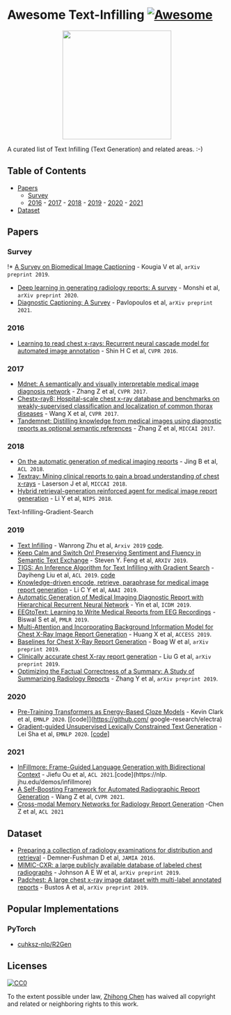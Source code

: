 # Awesome Text-Infilling [![Awesome](https://awesome.re/badge.svg)](https://awesome.re)

<p align="center">
  <img width="250" src="https://camo.githubusercontent.com/1131548cf666e1150ebd2a52f44776d539f06324/68747470733a2f2f63646e2e7261776769742e636f6d2f73696e647265736f726875732f617765736f6d652f6d61737465722f6d656469612f6c6f676f2e737667" "Awesome!">
</p>

A curated list of  Text Infilling (Text Generation) and related areas. :-)

## Table of Contents
- [Papers](#papers)
  - [Survey](#survey)
  - [2016](#2016) - [2017](#2017) - [2018](#2018) - [2019](#2019) - [2020](#2020) - [2021](#2021)
- [Dataset](#dataset)

## Papers
### Survey
!* [A Survey on Biomedical Image Captioning](https://arxiv.org/pdf/1905.13302) - Kougia V et al, `arXiv preprint 2019`.
* [Deep learning in generating radiology reports: A survey](https://www.sciencedirect.com/science/article/pii/S0933365719302635?casa_token=r5ldLjKGr9gAAAAA:f4qB7XVPFx9BAug8xI09K_Na82cg4torsrelJ89J3uBZJBl251CTGcRghkoY_kIAbz9ne8pJU3AJ) - Monshi et al, `arXiv preprint 2020`.
* [Diagnostic Captioning: A Survey](https://arxiv.org/pdf/2101.07299) - Pavlopoulos et al, `arXiv preprint 2021`.

### 2016
* [Learning to read chest x-rays: Recurrent neural cascade model for automated image annotation](http://openaccess.thecvf.com/content_cvpr_2016/papers/Shin_Learning_to_Read_CVPR_2016_paper.pdf) - Shin H C et al, `CVPR 2016`.

### 2017
* [Mdnet: A semantically and visually interpretable medical image diagnosis network](http://openaccess.thecvf.com/content_cvpr_2017/papers/Zhang_MDNet_A_Semantically_CVPR_2017_paper.pdf) - Zhang Z et al, `CVPR 2017`.
* [Chestx-ray8: Hospital-scale chest x-ray database and benchmarks on weakly-supervised classification and localization of common thorax diseases](http://openaccess.thecvf.com/content_cvpr_2017/papers/Wang_ChestX-ray8_Hospital-Scale_Chest_CVPR_2017_paper.pdf) - Wang X et al, `CVPR 2017`.
* [Tandemnet: Distilling knowledge from medical images using diagnostic reports as optional semantic references](http://openaccess.thecvf.com/content_cvpr_2017/papers/Zhang_MDNet_A_Semantically_CVPR_2017_paper.pdf) - Zhang Z et al, `MICCAI 2017`.

### 2018
* [On the automatic generation of medical imaging reports](https://arxiv.org/pdf/1711.08195) - Jing B et al, `ACL 2018`.
* [Textray: Mining clinical reports to gain a broad understanding of chest x-rays](https://arxiv.org/pdf/1806.02121) - Laserson J et al, `MICCAI 2018`.
* [Hybrid retrieval-generation reinforced agent for medical image report generation](http://papers.nips.cc/paper/7426-hybrid-retrieval-generation-reinforced-agent-for-medical-image-report-generation.pdf) - Li Y et al, `NIPS 2018`.

Text-Infilling-Gradient-Search
### 2019
* [Text Infilling](https://arxiv.org/abs/1901.00158) - Wanrong Zhu et al, `Arxiv 2019`     [code](https://github.com/VegB/Text_Infilling).
* [Keep Calm and Switch On! Preserving Sentiment and Fluency in Semantic Text Exchange](https://arxiv.org/pdf/1909.00088.pdf) - Steven Y. Feng et al, `ARXIV 2019`.
* [TIGS: An Inference Algorithm for Text Infilling with Gradient Search](https://arxiv.org/pdf/1905.10752.pdf) - Dayiheng Liu et al, `ACL 2019`. [code](https://github.com/dayihengliu/)
* [Knowledge-driven encode, retrieve, paraphrase for medical image report generation](https://www.aaai.org/ojs/index.php/AAAI/article/download/4637/4515) - Li C Y et al, `AAAI 2019`.
* [Automatic Generation of Medical Imaging Diagnostic Report with Hierarchical Recurrent Neural Network](https://ieeexplore.ieee.org/iel7/8961330/8970627/08970668.pdf?casa_token=zMmkGsvlcI8AAAAA:SbNyODTWZI1l5kNG_E6SkOs2r5HMhKrGnu8B1CoxPB7kuvtZmvxS7KIoaZMPA2pysI6VcvmBJ426cQ) - Yin et al, `ICDM 2019`.
* [EEGtoText: Learning to Write Medical Reports from EEG Recordings](http://proceedings.mlr.press/v106/biswal19a/biswal19a.pdf) - Biswal S et al, `PMLR 2019`.
* [Multi-Attention and Incorporating Background Information Model for Chest X-Ray Image Report Generation](https://ieeexplore.ieee.org/iel7/6287639/8600701/08867873.pdf) - Huang X et al, `ACCESS 2019`.
* [Baselines for Chest X-Ray Report Generation](https://ml4health.github.io/2019/pdf/175_ml4h_preprint.pdf) - Boag W et al, `arXiv preprint 2019`.
* [Clinically accurate chest X-ray report generation](https://arxiv.org/pdf/1904.02633) - Liu G et al, `arXiv preprint 2019`.
* [Optimizing the Factual Correctness of a Summary: A Study of Summarizing Radiology Reports](https://arxiv.org/pdf/1911.02541) - Zhang Y et al, `arXiv preprint 2019`.

### 2020
* [Pre-Training Transformers as Energy-Based Cloze Models](https://aclanthology.org/2020.emnlp-main.20.pdf) - Kevin Clark et al, `EMNLP 2020`. [[code]](https://github.com/
google-research/electra)
* [Gradient-guided Unsupervised Lexically Constrained Text Generation](https://aclanthology.org/2020.emnlp-main.701.pdf) - Lei Sha et al, `EMNLP 2020`. [[code]](https://sites.google.com/view/lcgcode/%E9%A6%96%E9%A1%B5)

### 2021
* [InFillmore: Frame-Guided Language Generation with Bidirectional Context](https://arxiv.org/pdf/2103.04941.pdf) - Jiefu Ou et al, `ACL 2021`.[code](https://nlp.
jhu.edu/demos/infillmore)
* [A Self-Boosting Framework for Automated Radiographic Report Generation](https://openaccess.thecvf.com/content/CVPR2021/papers/Wang_A_Self-Boosting_Framework_for_Automated_Radiographic_Report_Generation_CVPR_2021_paper.pdf) - Wang Z et al, `CVPR 2021`.
* [Cross-modal Memory Networks for Radiology Report Generation](https://aclanthology.org/2021.acl-long.459.pdf) -Chen Z et al, `ACL 2021`

## Dataset
* [Preparing a collection of radiology examinations for distribution and retrieval](https://academic.oup.com/jamia/article/23/2/304/2572395) - Demner-Fushman D et al, `JAMIA 2016`.
* [MIMIC-CXR: a large publicly available database of labeled chest radiographs](https://deepai.org/publication/mimic-cxr-a-large-publicly-available-database-of-labeled-chest-radiographs) - Johnson A E W et al, `arXiv preprint 2019`.
* [Padchest: A large chest x-ray image dataset with multi-label annotated reports](https://arxiv.org/pdf/1901.07441) - Bustos A et al, `arXiv preprint 2019`.

## Popular Implementations
### PyTorch
* [cuhksz-nlp/R2Gen](https://github.com/cuhksz-nlp/R2Gen)

## Licenses

[![CC0](http://i.creativecommons.org/p/zero/1.0/88x31.png)](http://creativecommons.org/publicdomain/zero/1.0/)

To the extent possible under law, [Zhihong Chen](https://github.com/zhjohnchan) has waived all copyright and related or neighboring rights to this work.
